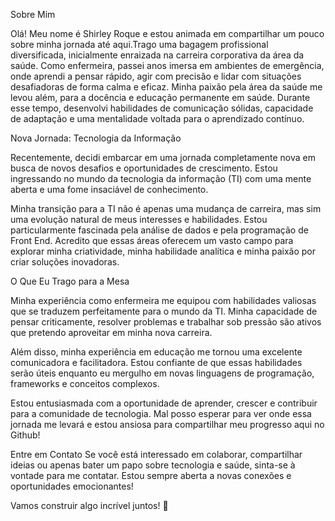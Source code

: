 Sobre Mim

Olá! Meu nome é Shirley Roque e estou animada em compartilhar um pouco sobre minha jornada até aqui.Trago uma bagagem profissional diversificada, inicialmente enraizada na carreira corporativa da área da saúde. Como enfermeira, passei anos imersa em ambientes de emergência, onde aprendi a pensar rápido, agir com precisão e lidar com situações desafiadoras de forma calma e eficaz.
Minha paixão pela área da saúde me levou além, para a docência e educação permanente em saúde. Durante esse tempo, desenvolvi habilidades de comunicação sólidas, capacidade de adaptação e uma mentalidade voltada para o aprendizado contínuo.

Nova Jornada: Tecnologia da Informação

Recentemente, decidi embarcar em uma jornada completamente nova em busca de novos desafios e oportunidades de crescimento. Estou ingressando no mundo da tecnologia da informação (TI) com uma mente aberta e uma fome insaciável de conhecimento.

Minha transição para a TI não é apenas uma mudança de carreira, mas sim uma evolução natural de meus interesses e habilidades. Estou particularmente fascinada pela análise de dados e pela programação de Front End. Acredito que essas áreas oferecem um vasto campo para explorar minha criatividade, minha habilidade analítica e minha paixão por criar soluções inovadoras.

O Que Eu Trago para a Mesa

Minha experiência como enfermeira me equipou com habilidades valiosas que se traduzem perfeitamente para o mundo da TI. Minha capacidade de pensar criticamente, resolver problemas e trabalhar sob pressão são ativos que pretendo aproveitar em minha nova carreira.

Além disso, minha experiência em educação me tornou uma excelente comunicadora e facilitadora. Estou confiante de que essas habilidades serão úteis enquanto eu mergulho em novas linguagens de programação, frameworks e conceitos complexos.

Estou entusiasmada com a oportunidade de aprender, crescer e contribuir para a comunidade de tecnologia. Mal posso esperar para ver onde essa jornada me levará e estou ansiosa para compartilhar meu progresso aqui no Github!

Entre em Contato
Se você está interessado em colaborar, compartilhar ideias ou apenas bater um papo sobre tecnologia e saúde, sinta-se à vontade para me contatar. Estou sempre aberta a novas conexões e oportunidades emocionantes!

Vamos construir algo incrível juntos! 🚀

